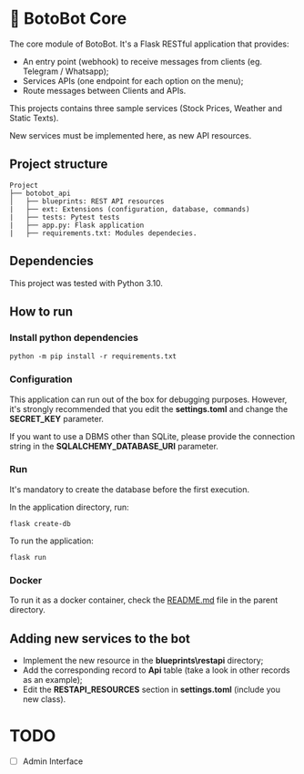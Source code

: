 # 🐬 BotoBot Core
The core module of BotoBot. It's a Flask RESTful application that provides:
- An entry point (webhook) to receive messages from clients (eg. Telegram / Whatsapp);
- Services APIs (one endpoint for each option on the menu);
- Route messages between Clients and APIs.

This projects contains three sample services (Stock Prices, Weather and Static Texts).

New services must be implemented here, as new API resources.

## Project structure
```
Project
├── botobot_api
│   ├── blueprints: REST API resources
|   ├── ext: Extensions (configuration, database, commands)
|   ├── tests: Pytest tests
|   ├── app.py: Flask application
|   ├── requirements.txt: Modules dependecies.
```

## Dependencies
This project was tested with Python 3.10.

## How to run

### Install python dependencies
```
python -m pip install -r requirements.txt
```

### Configuration
This application can run out of the box for debugging purposes. However, it's strongly recommended that you edit the __settings.toml__ and change the __SECRET_KEY__ parameter.

If you want to use a DBMS other than SQLite, please provide the connection string in the __SQLALCHEMY_DATABASE_URI__ parameter.

### Run
It's mandatory to create the database before the first execution.

In the application directory, run:
```
flask create-db
```
To run the application:
```
flask run
```

### Docker
To run it as a docker container, check the [README.md](https://github.com/abnatal/botobot/tree/main/README.md) file in the parent directory.

## Adding new services to the bot
- Implement the new resource in the __blueprints\restapi__ directory;
- Add the corresponding record to __Api__ table (take a look in other records as an example);
- Edit the __RESTAPI_RESOURCES__ section in __settings.toml__ (include you new class).

# TODO
- [ ] Admin Interface
